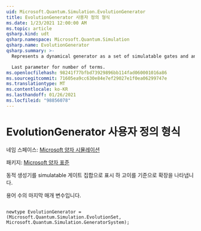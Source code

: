 ```yaml
---
uid: Microsoft.Quantum.Simulation.EvolutionGenerator
title: EvolutionGenerator 사용자 정의 형식
ms.date: 1/23/2021 12:00:00 AM
ms.topic: article
qsharp.kind: udt
qsharp.namespace: Microsoft.Quantum.Simulation
qsharp.name: EvolutionGenerator
qsharp.summary: >-
  Represents a dynamical generator as a set of simulatable gates and an expansion in terms of that basis.

  Last parameter for number of terms.
ms.openlocfilehash: 98241f77bfbd73929896bb114fad060001016a86
ms.sourcegitcommit: 71605ea9cc630e84e7ef29027e1f0ea06299747e
ms.translationtype: MT
ms.contentlocale: ko-KR
ms.lasthandoff: 01/26/2021
ms.locfileid: "98856078"
---
```

# <a name="evolutiongenerator-user-defined-type"></a>EvolutionGenerator 사용자 정의 형식

네임 스페이스: [Microsoft 양자 시뮬레이션](xref:Microsoft.Quantum.Simulation)

패키지: [Microsoft 양자 표준](https://nuget.org/packages/Microsoft.Quantum.Standard)


동적 생성기를 simulatable 게이트 집합으로 표시 하 고이를 기준으로 확장을 나타냅니다.

용어 수의 마지막 매개 변수입니다.

```qsharp

newtype EvolutionGenerator = (Microsoft.Quantum.Simulation.EvolutionSet, Microsoft.Quantum.Simulation.GeneratorSystem);
```

